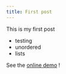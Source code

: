 ```yaml
---
title: First post
---
```

This is my first post

* testing
* unordered
* lists

See the [online demo](online.html) !
